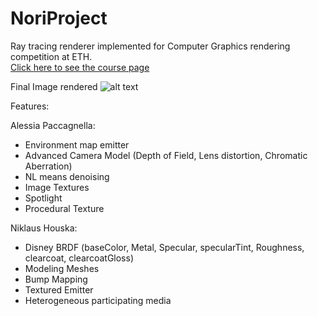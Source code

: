 # NoriProject
Ray tracing renderer implemented for Computer Graphics rendering competition at ETH.<br>
[Click here to see the course page](https://cgl.ethz.ch/teaching/cg19/home.php)<br>

Final Image rendered
![alt text](https://github.com/alessiapacca/nori/blob/master/final.png)


Features:

Alessia Paccagnella:
- Environment map emitter 
- Advanced Camera Model (Depth of Field, Lens distortion, Chromatic Aberration)  
- NL means denoising 
- Image Textures 
- Spotlight 
- Procedural Texture

Niklaus Houska:
- Disney BRDF (baseColor, Metal, Specular, specularTint, Roughness, clearcoat, clearcoatGloss)  
- Modeling Meshes
- Bump Mapping
- Textured Emitter 
- Heterogeneous participating media 


